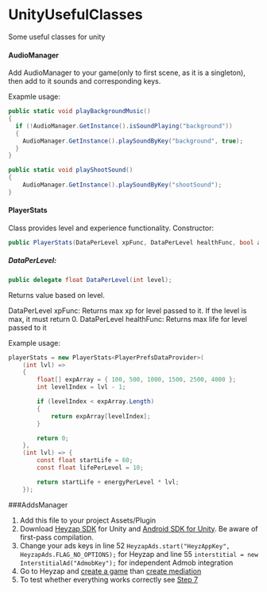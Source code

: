 # UnityUsefulClasses
Some useful classes for unity

#### AudioManager

Add AudioManager to your game(only to first scene, as it is a singleton), then add to it sounds and corresponding keys.

Exapmle usage:

```c#
public static void playBackgroundMusic()
{
  if (!AudioManager.GetInstance().isSoundPlaying("background"))
  {
    AudioManager.GetInstance().playSoundByKey("background", true);
  }
}

public static void playShootSound()
{
    AudioManager.GetInstance().playSoundByKey("shootSound");
}

```

#### PlayerStats

Class provides level and experience functionality. 
Constructor:

```c#
public PlayerStats(DataPerLevel xpFunc, DataPerLevel healthFunc, bool autosave = true);
```
##### DataPerLevel:
```c#
public delegate float DataPerLevel(int level);
```
Returns value based on level. 

DataPerLevel xpFunc: Returns max xp for level passed to it. If the level is max, it must return 0.
DataPerLevel healthFunc: Returns max life for level passed to it

Example usage:
```c#
playerStats = new PlayerStats<PlayerPrefsDataProvider>(
    (int lvl) =>
    {
        float[] expArray = { 100, 500, 1000, 1500, 2500, 4000 };
        int levelIndex = lvl - 1;

        if (levelIndex < expArray.Length)
        {
            return expArray[levelIndex];
        }

        return 0;
    },
    (int lvl) => {
        const float startLife = 60;
        const float lifePerLevel = 10;

        return startLife + energyPerLevel * lvl;
    });
```

###AddsManager
1. Add this file to your project Assets/Plugin
2. Download [Heyzap SDK](https://developers.heyzap.com/docs/unity_sdk_setup_and_requirements) for Unity and [Android SDK for Unity](https://github.com/googleads/googleads-mobile-plugins/releases). Be aware of first-pass compilation.
3. Change your ads keys in line 52 ```HeyzapAds.start("HeyzAppKey", HeyzapAds.FLAG_NO_OPTIONS);``` for Heyzap and line 55 ```interstitial = new InterstitialAd("AdmobKey");``` for independent Admob integration
4. Go to Heyzap and [create a game](https://developers.heyzap.com/dashboard/games/add_game) than [create mediation](https://developers.heyzap.com/dashboard/mediation)
5. To test whether everything works correctly see [Step 7](https://developers.heyzap.com/docs/unity_sdk_setup_and_requirements)


